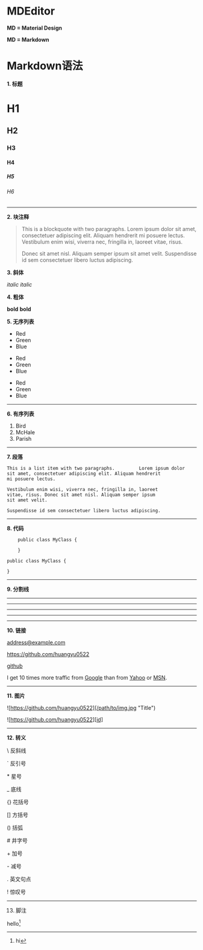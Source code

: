 # MDEditor
**MD = Material Design**

**MD = Markdown**

# Markdown语法

**1. 标题**
# H1
## H2
### H3 
#### H4
##### H5
###### H6
---
**2. 块注释**
> This is a blockquote with two paragraphs. Lorem ipsum dolor sit amet,
> consectetuer adipiscing elit. Aliquam hendrerit mi posuere lectus.
> Vestibulum enim wisi, viverra nec, fringilla in, laoreet vitae, risus.
> 
> Donec sit amet nisl. Aliquam semper ipsum sit amet velit. Suspendisse
> id sem consectetuer libero luctus adipiscing.

**3. 斜体**

_italic_
*italic*

**4. 粗体**

__bold__
**bold**

**5. 无序列表**

* Red
* Green
* Blue

+ Red
+ Green
+ Blue

- Red
- Green
- Blue 

---
**6. 有序列表**

1. Bird
2. McHale
3. Parish

---
**7. 段落**

    This is a list item with two paragraphs.         Lorem ipsum dolor
    sit amet, consectetuer adipiscing elit. Aliquam hendrerit
    mi posuere lectus.

    Vestibulum enim wisi, viverra nec, fringilla in, laoreet
    vitae, risus. Donec sit amet nisl. Aliquam semper ipsum
    sit amet velit.

    Suspendisse id sem consectetuer libero luctus adipiscing.
    
---
**8. 代码**

        public class MyClass {
        
        }
        
```
public class MyClass {
        
}
```

---    
**9. 分割线**

* * *

***

- - -

---

---
**10. 链接**

address@example.com

<https://github.com/huangyu0522>

[github](https://github.com/huangyu0522)

I get 10 times more traffic from [Google][1] than from [Yahoo][2] or [MSN][3].  

[1]: http://google.com/        "Google" 
[2]: http://search.yahoo.com/  "Yahoo Search" 
[3]: http://search.msn.com/    "MSN Search"

---
**11. 图片**

![https://github.com/huangyu0522](/path/to/img.jpg "Title")

![https://github.com/huangyu0522][id] 

[id]: /path/to/img.jpg "Title"

---
**12. 转义**

\\   反斜线

\`   反引号

\*   星号

\_   底线

\{\}  花括号

\[\]  方括号

\(\)  括弧

\#   井字号

\+   加号

\-   减号

\.   英文句点

\!   惊叹号

---
13. 脚注

hello[^hello]

[^hello]: hi
